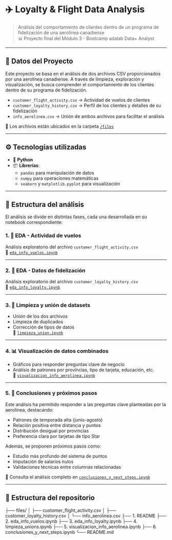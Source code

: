 # ✈️ Loyalty & Flight Data Analysis

> Análisis del comportamiento de clientes dentro de un programa de fidelización de una aerolínea canadiense  
> 📊 Proyecto final del Módulo 3 - Bootcamp adalab Data+ Analyst

---

## 📁 Datos del Proyecto

Este proyecto se basa en el análisis de dos archivos CSV proporcionados por una aerolínea canadiense. A través de limpieza, exploración y visualización, se busca comprender el comportamiento de los clientes dentro de su programa de fidelización.

- `customer_flight_activity.csv` → Actividad de vuelos de clientes
- `customer_loyalty_history.csv` → Perfil de los clientes y detalles de su fidelización
- `info_aerolinea.csv` → Unión de ambos archivos para facilitar el análisis

📂 Los archivos están ubicados en la carpeta [`/files`](./files)

---

## ⚙️ Tecnologías utilizadas

- 🐍 **Python**
- 📦 **Librerías**:
  - `pandas` para manipulación de datos
  - `numpy` para operaciones matemáticas
  - `seaborn` y `matplotlib.pyplot` para visualización

---

## 🧭 Estructura del análisis

El análisis se divide en distintas fases, cada una desarrollada en su notebook correspondiente:

### 1. 🧪 EDA - Actividad de vuelos
Análisis exploratorio del archivo `customer_flight_activity.csv`  
🔗 [`eda_info_vuelos.ipynb`](./eda_info_vuelos.ipynb)

---

### 2. 👥 EDA - Datos de fidelización
Análisis exploratorio del archivo `customer_loyalty_history.csv`  
🔗 [`eda_info_loyalty.ipynb`](./eda_info_loyalty.ipynb)

---

### 3. 🧼 Limpieza y unión de datasets
- Unión de los dos archivos
- Limpieza de duplicados
- Corrección de tipos de datos  
🔗 [`limpieza_union.ipynb`](./limpieza_union.ipynb)

---

### 4. 📊 Visualización de datos combinados
- Gráficos para responder preguntas clave de negocio
- Análisis de patrones por provincias, tipo de tarjeta, educación, etc.  
🔗 [`visualizacion_info_aerolinea.ipynb`](./visualizacion_info_aerolinea.ipynb)

---

### 5. 🧠 Conclusiones y próximos pasos

Este análisis ha permitido responder a las preguntas clave planteadas por la aerolínea, destacando:

- Patrones de temporada alta (junio-agosto)
- Relación positiva entre distancia y puntos
- Distribución desigual por provincias
- Preferencia clara por tarjetas de tipo Star

Además, se proponen próximos pasos como:
- Estudio más profundo del sistema de puntos
- Imputación de salarios nulos
- Validaciones técnicas entre columnas relacionadas

🔗 Consulta el análisis completo en [`conclusiones_y_next_steps.ipynb`](./conclusiones_y_next_steps.ipynb)

---

## 📂 Estructura del repositorio
├── files/
│   ├── customer_flight_activity.csv
│   ├── customer_loyalty_history.csv
│   └── info_aerolinea.csv
├── 1. README
├── 2. eda_info_vuelos.ipynb
├── 3. eda_info_loyalty.ipynb
├── 4. limpieza_unions.ipynb
├── 5. visualizacion_info_aerolinea.ipynb
├── 6. conclusiones_y_next_steps.ipynb
└── README.md



